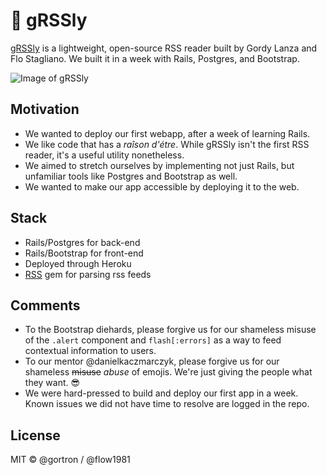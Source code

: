 # 🐻 gRSSly

[gRSSly](http://www.grssly.com) is a lightweight, open-source RSS reader built by Gordy Lanza and Flo Stagliano. We built it in a week with Rails, Postgres, and Bootstrap.

![Image of gRSSly](https://i.imgur.com/DRZ0dyk.png)

## Motivation

- We wanted to deploy our first webapp, after a week of learning Rails.
- We like code that has a _raîson d'étre_. While gRSSly isn't the first RSS reader, it's a useful utility nonetheless.
- We aimed to stretch ourselves by implementing not just Rails, but unfamiliar tools like Postgres and Bootstrap as well.
- We wanted to make our app accessible by deploying it to the web.

## Stack

- Rails/Postgres for back-end
- Rails/Bootstrap for front-end
- Deployed through Heroku
- [RSS](https://github.com/ruby/rss) gem for parsing rss feeds

## Comments

- To the Bootstrap diehards, please forgive us for our shameless misuse of the `.alert` component and `flash[:errors]` as a way to feed contextual information to users.
- To our mentor @danielkaczmarczyk, please forgive us for our shameless ~~misuse~~ _abuse_ of emojis. We're just giving the people what they want. 😎
- We were hard-pressed to build and deploy our first app in a week. Known issues we did not have time to resolve are logged in the repo.

## License

MIT © @gortron / @flow1981
